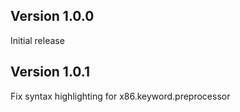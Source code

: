 ## Version 1.0.0

Initial release

## Version 1.0.1

Fix syntax highlighting for x86.keyword.preprocessor